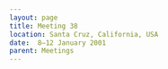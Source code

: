 ```yaml
---
layout: page
title: Meeting 38
location: Santa Cruz, California, USA
date:  8–12 January 2001
parent: Meetings
---
```

